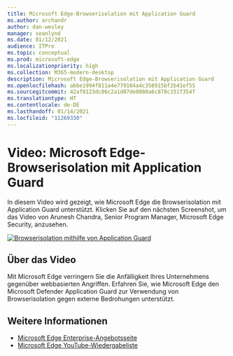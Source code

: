 ```yaml
---
title: Microsoft Edge-Browserisolation mit Application Guard
ms.author: archandr
author: dan-wesley
manager: seanlynd
ms.date: 01/12/2021
audience: ITPro
ms.topic: conceptual
ms.prod: microsoft-edge
ms.localizationpriority: high
ms.collection: M365-modern-desktop
description: Microsoft Edge-Browserisolation mit Application Guard
ms.openlocfilehash: abbe1994f811a4e779104a4c358915bf2b41ef55
ms.sourcegitcommit: 42af8123dc86c2a1d07de0080a6c878c151f354f
ms.translationtype: HT
ms.contentlocale: de-DE
ms.lasthandoff: 01/14/2021
ms.locfileid: "11269330"
---
```

# Video: Microsoft Edge-Browserisolation mit Application Guard

In diesem Video wird gezeigt, wie Microsoft Edge die Browserisolation mit Application Guard unterstützt. Klicken Sie auf den nächsten Screenshot, um das Video von Arunesh Chandra, Senior Program Manager, Microsoft Edge Security, anzusehen.

[![Browserisolation mithilfe von Application Guard]( media/microsoft-edge-video-security-application-guard/0.png)](http://www.youtube.com/watch?v=zQjaRqNXMqw "Browser isolation using Application Guard")

## Über das Video

Mit Microsoft Edge verringern Sie die Anfälligkeit Ihres Unternehmens gegenüber webbasierten Angriffen. Erfahren Sie, wie Microsoft Edge den Microsoft Defender Application Guard zur Verwendung von Browserisolation gegen externe Bedrohungen unterstützt.

## Weitere Informationen

- [Microsoft Edge Enterprise-Angebotsseite](https://aka.ms/EdgeEnterprise)
- [Microsoft Edge YouTube-Wiedergabeliste](https://www.youtube.com/playlist?list=PLXtHYVsvn_b-uXh1tMeYpT-0iD8tD3tFy)